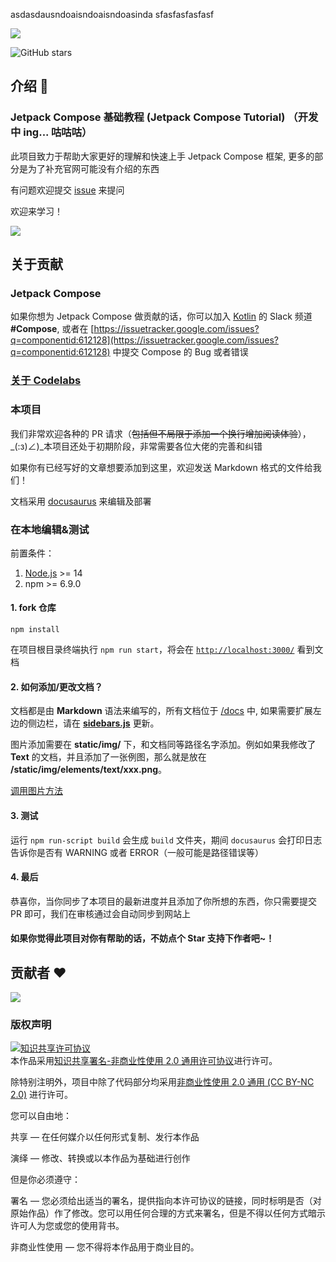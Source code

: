 asdasdausndoaisndoaisndoasinda
sfasfasfasfasf

![](https://cdn.jsdelivr.net/gh/compose-museum/hello-compose/docs/assets/tutorial-banner.png)

![GitHub stars](https://img.shields.io/github/stars/compose-museum/jetpack-compose-tutorial.svg?style=social&label=Star)

## 介绍 💨

### Jetpack Compose 基础教程 (Jetpack Compose Tutorial) （开发中 ing... 咕咕咕） 

此项目致力于帮助大家更好的理解和快速上手 Jetpack Compose 框架, 更多的部分是为了补充官网可能没有介绍的东西

有问题欢迎提交 [issue](https://github.com/compose-museum/jetpack-compose-tutorial/issues/new) 来提问

欢迎来学习！ 

![](static/img/screenshot.png)


## 关于贡献

### Jetpack Compose
如果你想为 Jetpack Compose 做贡献的话，你可以加入 [Kotlin](https://surveys.jetbrains.com/s3/kotlin-slack-sign-up) 的 Slack 频道 **#Compose**, 或者在 [https://issuetracker.google.com/issues?q=componentid:612128](https://issuetracker.google.com/issues?q=componentid:612128) 中提交 Compose 的 Bug 或者错误

### [关于 Codelabs](https://docs.compose.net.cn/codelabs/)

### 本项目

我们非常欢迎各种的 PR 请求（~~包括但不局限于添加一个换行增加阅读体验~~），_(:з)∠)_本项目还处于初期阶段，非常需要各位大佬的完善和纠错

如果你有已经写好的文章想要添加到这里，欢迎发送 Markdown 格式的文件给我们！

文档采用 [docusaurus](https://docusaurus.io/) 来编辑及部署


### 在本地编辑&测试

前置条件：
1. [Node.js](https://nodejs.org/en/download/) >= 14
2. npm >= 6.9.0

#### 1. fork 仓库

```
npm install
```

在项目根目录终端执行 `npm run start`，将会在 [`http://localhost:3000/`](http://localhost:3000/) 看到文档

#### 2. 如何添加/更改文档？
    
文档都是由 **Markdown** 语法来编写的，所有文档位于 [/docs](https://github.com/compose-museum/compose-tutorial/tree/master/docs) 中, 如果需要扩展左边的侧边栏，请在 [**sidebars.js**](sidebars.js) 更新。

图片添加需要在 **static/img/** 下，和文档同等路径名字添加。例如如果我修改了 **Text** 的文档，并且添加了一张例图，那么就是放在 **/static/img/elements/text/xxx.png**。

[调用图片方法](https://docusaurus.io/zh-CN/docs/static-assets)

#### 3. 测试

运行 `npm run-script build` 会生成 `build` 文件夹，期间 `docusaurus` 会打印日志告诉你是否有 WARNING 或者 ERROR（一般可能是路径错误等）


#### 4. 最后

恭喜你，当你同步了本项目的最新进度并且添加了你所想的东西，你只需要提交 PR 即可，我们在审核通过会自动同步到网站上


#### 如果你觉得此项目对你有帮助的话，不妨点个 Star 支持下作者吧~！

## 贡献者 ❤

<a href="https://github.com/compose-museum/hello-compose/graphs/contributors">
  <img src="https://contrib.rocks/image?repo=compose-museum/hello-compose" />
</a>

### 版权声明

<a rel="license" href="http://creativecommons.org/licenses/by-nc/2.0/"><img alt="知识共享许可协议" style="border-width:0" src="https://i.creativecommons.org/l/by-nc/2.0/88x31.png" /></a><br />本作品采用<a rel="license" href="http://creativecommons.org/licenses/by-nc/2.0/">知识共享署名-非商业性使用 2.0 通用许可协议</a>进行许可。

除特别注明外，项目中除了代码部分均采用[非商业性使用 2.0 通用 (CC BY-NC 2.0)](https://creativecommons.org/licenses/by-nc/2.0/deed.zh) 进行许可。

您可以自由地：

共享 — 在任何媒介以任何形式复制、发行本作品

演绎 — 修改、转换或以本作品为基础进行创作

但是你必须遵守：

署名 — 您必须给出适当的署名，提供指向本许可协议的链接，同时标明是否（对原始作品）作了修改。您可以用任何合理的方式来署名，但是不得以任何方式暗示许可人为您或您的使用背书。

非商业性使用 — 您不得将本作品用于商业目的。
